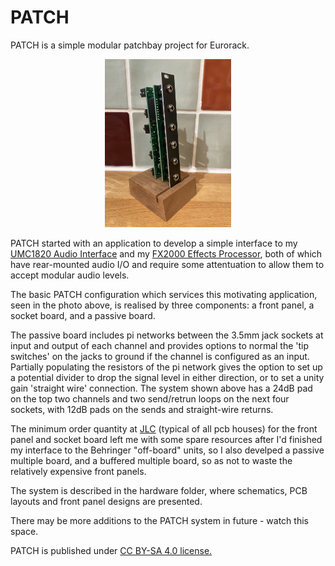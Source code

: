 # PATCH
PATCH is a simple modular patchbay project for Eurorack.

<p width=100%, align="center">
<img width=40%, src="https://github.com/m0xpd/PATCH/blob/main/Hardware/Images/Patch%20Perspective.jpg">
</p>

PATCH started with an application to develop a simple interface to my [UMC1820 Audio Interface](https://www.behringer.com/product.html?modelCode=0805-AAN) and my [FX2000 Effects Processor](https://www.behringer.com/product.html?modelCode=P0A3P), both of which have rear-mounted audio I/O and require some attentuation to allow them to accept modular audio levels. 

The basic PATCH configuration which services this motivating application, seen in the photo above, is realised by three components: a front panel, a socket board, and a passive board. 

The passive board includes pi networks between the 3.5mm jack sockets at input and output of each channel and provides options to normal the 'tip switches' on the jacks to ground if the channel is configured as an input. Partially populating the resistors of the pi network gives the option to set up a potential divider to drop the signal level in either direction, or to set a unity gain 'straight wire' connection. The system shown above has a 24dB pad on the top two channels and two send/retrun loops on the next four sockets, with 12dB pads on the sends and straight-wire returns.

The minimum order quantity at [JLC](https://jlcpcb.com/) (typical of all pcb houses) for the front panel and socket board left me with some spare resources after I'd finished my interface to the Behringer "off-board" units, so I also develped a passive multiple board, and a buffered multiple board, so as not to waste the relatively expensive front panels. 

The system is described in the hardware folder, where schematics, PCB layouts and front panel designs are presented.

There may be more additions to the PATCH system in future - watch this space.

PATCH is published under [CC BY-SA 4.0 license.](https://github.com/m0xpd/PATCH/blob/main/LICENSE.txt)



